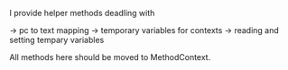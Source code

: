 I provide helper methods deadling with

-> pc to text mapping
-> temporary variables for contexts
-> reading and setting tempary variables

All methods here should be moved to MethodContext.